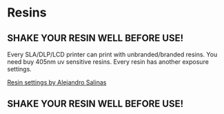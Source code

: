 <h1>Resins</h1>

<h2>SHAKE YOUR RESIN WELL BEFORE USE!</h2>

Every SLA/DLP/LCD printer can print with unbranded/branded resins. You need buy 405nm uv sensitive resins. Every resin has another exposure settings.

<a href="https://docs.google.com/spreadsheets/d/16ySR-7JTph7sbwI2E4mBBUs2DR2YmuxoActwGzV8YRo/edit?fbclid=IwAR059lVdKhm8nf3XdT7E2CzK4JfmPNjO2uVza3hF2pb4WkXfE8evLDv1LcI#gid=0">Resin settings by Alejandro Salinas</a>

<h2>SHAKE YOUR RESIN WELL BEFORE USE!</h2>
